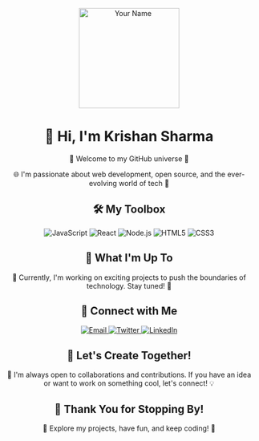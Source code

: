 <p align="center">
  <img src="https://your-image-url.com/your-image.png" alt="Your Name" width="200" height="200">
</p>

<h1 align="center">👋 Hi, I'm Krishan Sharma</h1>

<p align="center">
  🚀 Welcome to my GitHub universe 🌟
</p>

<p align="center">
  🌐 I'm passionate about web development, open source, and the ever-evolving world of tech 🌈
</p>

<h2 align="center">🛠️ My Toolbox</h2>

<p align="center">
  <img src="https://img.shields.io/badge/-JavaScript-F7DF1E?style=flat&logo=javascript&logoColor=black" alt="JavaScript">
  <img src="https://img.shields.io/badge/-React-61DAFB?style=flat&logo=react&logoColor=white" alt="React">
  <img src="https://img.shields.io/badge/-Node.js-339933?style=flat&logo=node.js&logoColor=white" alt="Node.js">
  <img src="https://img.shields.io/badge/-HTML5-E34F26?style=flat&logo=html5&logoColor=white" alt="HTML5">
  <img src="https://img.shields.io/badge/-CSS3-1572B6?style=flat&logo=css3&logoColor=white" alt="CSS3">
</p>

<h2 align="center">🚀 What I'm Up To</h2>

<p align="center">
  🌱 Currently, I'm working on exciting projects to push the boundaries of technology. Stay tuned! 👀
</p>

<h2 align="center">🌟 Connect with Me</h2>

<p align="center">
  <a href="mailto:krushna2483@gmail.com">
    <img src="https://img.shields.io/badge/Email-D14836?style=for-the-badge&logo=gmail&logoColor=white" alt="Email">
  </a>
  <a href="https://twitter.com/harekrsna_024">
    <img src="https://img.shields.io/badge/Twitter-1DA1F2?style=for-the-badge&logo=twitter&logoColor=white" alt="Twitter">
  </a>
  <a href="https://linkedin.com/in/krishan-kumar-sharma-02726b237">
    <img src="https://img.shields.io/badge/LinkedIn-0077B5?style=for-the-badge&logo=linkedin&logoColor=white" alt="LinkedIn">
  </a>
</p>

<h2 align="center">🌈 Let's Create Together!</h2>

<p align="center">
  🤝 I'm always open to collaborations and contributions. If you have an idea or want to work on something cool, let's connect! 💡
</p>

<h2 align="center">🌌 Thank You for Stopping By!</h2>

<p align="center">
  🙌 Explore my projects, have fun, and keep coding! 🚀
</p>
